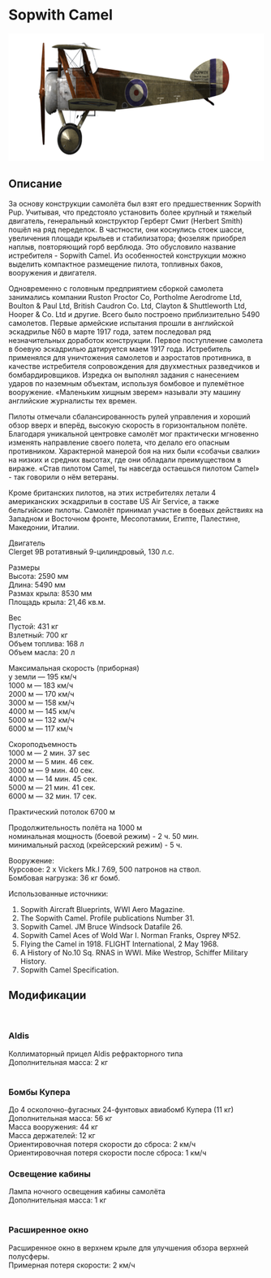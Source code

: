 # Sopwith Camel  
  
![sopcamel](../images/sopcamel.png)  
  
## Описание  
  
За основу конструкции самолёта был взят его предшественник Sopwith Pup. Учитывая, что предстояло установить более крупный и тяжелый двигатель, генеральный конструктор Герберт Смит (Herbert Smith) пошёл на ряд переделок. В частности, они коснулись стоек шасси, увеличения площади крыльев и стабилизатора; фюзеляж приобрел наплыв, повторяющий горб верблюда. Это обусловило название истребителя - Sopwith Camel. Из особенностей конструкции можно выделить компактное размещение пилота, топливных баков, вооружения и двигателя.  
  
Одновременно с головным предприятием сборкой самолета занимались компании Ruston Proctor Co, Portholme Aerodrome Ltd, Boulton & Paul Ltd, British Caudron Co. Ltd, Clayton & Shuttleworth Ltd, Hooper & Co. Ltd и другие. Всего было построено приблизительно 5490 самолетов. Первые армейские испытания прошли в английской эскадрилье N60 в марте 1917 года, затем последовал ряд незначительных доработок конструкции. Первое поступление самолета в боевую эскадрилью датируется маем 1917 года. Истребитель применялся для уничтожения самолетов и аэростатов противника, в качестве истребителя сопровождения для двухместных разведчиков и бомбардировщиков. Изредка он выполнял задания с нанесением ударов по наземным объектам, используя бомбовое и пулемётное вооружение. «Маленьким хищным зверем» называли эту машину английские журналисты тех времен.  
  
Пилоты отмечали сбалансированность рулей управления и хороший обзор вверх и вперёд, высокую скорость в горизонтальном полёте. Благодаря уникальной центровке самолёт мог практически мгновенно изменять направление своего полета, что делало его опасным противником. Характерной манерой боя на них были «собачьи свалки» на низких и средних высотах, где они обладали преимуществом в вираже. «Став пилотом Camel, ты навсегда остаешься пилотом Camel» - так говорили о нём ветераны.  
  
Кроме британских пилотов, на этих истребителях летали 4 американских эскадрильи в составе US Air Service, а также бельгийские пилоты. Самолёт принимал участие в боевых действиях на Западном и Восточном фронте, Месопотамии, Египте, Палестине, Македонии, Италии.  
   
  
Двигатель  
Clerget 9B ротативный 9-цилиндровый, 130 л.с.  
  
Размеры  
Высота: 2590 мм  
Длина: 5490 мм  
Размах крыла: 8530 мм  
Площадь крыла: 21,46 кв.м.  
  
Вес  
Пустой: 431 кг  
Взлетный: 700 кг  
Объем топлива: 168 л  
Объем масла: 20 л  
  
Максимальная скорость (приборная)  
у земли — 195 км/ч  
1000 м — 183 км/ч  
2000 м — 170 км/ч  
3000 м — 158 км/ч  
4000 м — 145 км/ч  
5000 м — 132 км/ч  
6000 м — 117 км/ч  
  
Скороподъемность  
1000 м — 2 мин. 37 sec  
2000 м — 5 мин. 46 сек.  
3000 м — 9 мин. 40 сек.  
4000 м — 14 мин. 45 сек.  
5000 м — 21 мин. 41 сек.  
6000 м — 32 мин. 17 сек.  
  
Практический потолок 6700 м  
  
Продолжительность полёта на 1000 м  
номинальная мощность (боевой режим) - 2 ч. 50 мин.  
минимальный расход (крейсерский режим) - 5 ч.  
  
Вооружение:  
Курсовое: 2 х Vickers Mk.I 7.69, 500 патронов на ствол.  
Бомбовая нагрузка: 36 кг бомб.  
  
Использованные источники:  
1) Sopwith Aircraft Blueprints, WWI Aero Magazine.  
2) The Sopwith Camel. Profile publications Number 31.  
3) Sopwith Camel.  JM Bruce Windsock Datafile 26.  
4) Sopwith Camel Aces of Wold War I.  Norman Franks,  Osprey №52.  
5) Flying the Camel in 1918. FLIGHT International, 2 May 1968.  
6) A History of No.10 Sq. RNAS in WWI. Mike Westrop, Schiffer Military History.  
7) Sopwith Camel Specification.  
  
## Модификации  
  ﻿
  
### Aldis  
  
Коллиматорный прицел Aldis рефракторного типа  
Дополнительная масса: 2 кг  
  ﻿
  
### Бомбы Купера  
  
До 4 осколочно-фугасных 24-фунтовых авиабомб Купера (11 кг)  
Дополнительная масса: 56 кг  
Масса вооружения: 44 кг  
Масса держателей: 12 кг  
Ориентировочная потеря скорости до сброса: 2 км/ч  
Ориентировочная потеря скорости после сброса: 1 км/ч  ﻿
  
### Освещение кабины  
  
Лампа ночного освещения кабины самолёта  
Дополнительная масса: 1 кг  
  ﻿
  
### Расширенное окно  
  
Расширенное окно в верхнем крыле для улучшения обзора верхней полусферы.  
Примерная потеря скорости: 2 км/ч  

